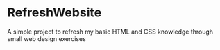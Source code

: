 # RefreshWebsite
A simple project to refresh my basic HTML and CSS knowledge through small web design exercises
